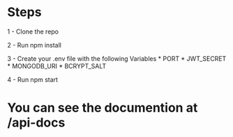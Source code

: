 # Steps

1 - Clone the repo

2 - Run npm install

3 - Create your .env file with the following Variables
    * PORT
    * JWT_SECRET
    * MONGODB_URI
    * BCRYPT_SALT
    
4 - Run npm start

# You can see the documention at /api-docs
  
